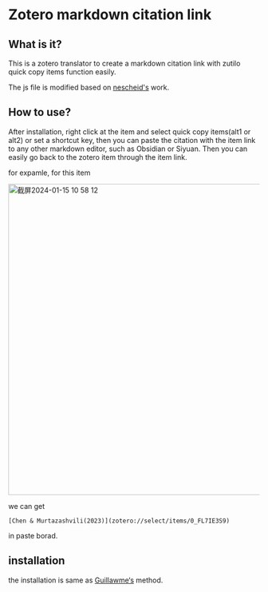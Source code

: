 # Zotero markdown citation link

## What is it?

This is a zotero translator to create a markdown citation link with zutilo quick copy items function easily.

The js file is modified based on [nescheid's](https://gist.github.com/nschneid/3134386) work.

## How to use?

After installation, right click at the item and select quick copy items(alt1 or alt2) or set a shortcut key, then you can paste the citation with the item link to any other markdown editor, such as Obsidian or Siyuan. Then you can easily go back to the zotero item through the item link.

for expamle, for this item

<img width="623" alt="截屏2024-01-15 10 58 12" src="https://github.com/littleironx/zotero_markdown_citation_link/assets/67581505/33e8eae1-9417-4eab-80a5-3d24ed9af053">

we can get 
```
[Chen & Murtazashvili(2023)](zotero://select/items/0_FL7IE3S9)
```
in paste borad.

## installation

the installation is same as [Guillawme‘s](https://github.com/Guillawme/zotero-doi-link-quickcopy) method.

